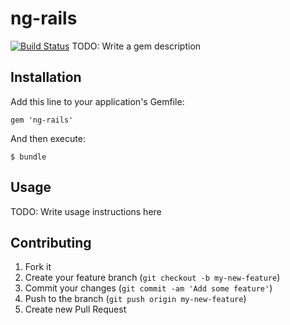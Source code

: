 # ng-rails
[![Build Status](https://travis-ci.org/janders223/ng-rails.png)](https://travis-ci.org/janders223/ng-rails)
TODO: Write a gem description

## Installation

Add this line to your application's Gemfile:

    gem 'ng-rails'

And then execute:

    $ bundle

## Usage

TODO: Write usage instructions here

## Contributing

1. Fork it
2. Create your feature branch (`git checkout -b my-new-feature`)
3. Commit your changes (`git commit -am 'Add some feature'`)
4. Push to the branch (`git push origin my-new-feature`)
5. Create new Pull Request
